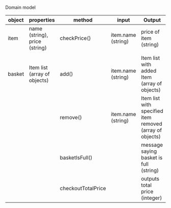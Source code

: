 Domain model

| object | properties                    | method             | input              | Output                                                   |
| ------ | ----------------------------- | ------------------ | ------------------ | -------------------------------------------------------- |
| item   | name (string), price (string) | checkPrice()       | item.name (string) | price of item (string)                                   |
|        |                               |                    |                    |                                                          |
| basket | Item list (array of objects)  | add()              | item.name (string) | Item list with added Item (array of objects)             |
|        |                               | remove()           | item.name (string) | Item list with specified item removed (array of objects) |
|        |                               | basketIsFull()     |                    | message saying basket is full (string)                   |
|        |                               | checkoutTotalPrice |                    | outputs total price (integer)                            |
